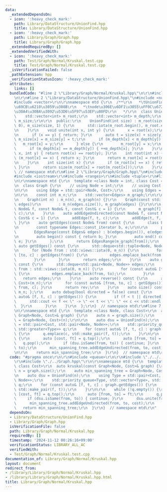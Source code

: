 ```yaml
---
data:
  _extendedDependsOn:
  - icon: ':heavy_check_mark:'
    path: Library/DataStructure/UnionFind.hpp
    title: Library/DataStructure/UnionFind.hpp
  - icon: ':heavy_check_mark:'
    path: Library/Graph/Graph.hpp
    title: Library/Graph/Graph.hpp
  _extendedRequiredBy: []
  _extendedVerifiedWith:
  - icon: ':heavy_check_mark:'
    path: Test/Graph/Normal/Kruskal.test.cpp
    title: Test/Graph/Normal/Kruskal.test.cpp
  _isVerificationFailed: false
  _pathExtension: hpp
  _verificationStatusIcon: ':heavy_check_mark:'
  attributes:
    links: []
  bundledCode: "#line 2 \"Library/Graph/Normal/Kruskal.hpp\"\n\r\n#include <queue>\r\
    \n\r\n#line 2 \"Library/DataStructure/UnionFind.hpp\"\n#include <numeric>\r\n\
    #include <vector>\r\n\r\nnamespace mtd {\r\n  /**\r\n   *\tUnionFind\u6728\u3092\
    \u69CB\u6210\u3059\u308B\r\n   *\tnode\u306E\u6DF1\u3055\uFF0C\u6728\u306E\u30B5\
    \u30A4\u30BA\u3092\u53D6\u5F97\u53EF\u80FD\r\n   */\r\n  class UnionFind {\r\n\
    \    std::vector<int> m_root;\r\n    std::vector<int> m_depth;\r\n    std::vector<int>\
    \ m_size;\r\n\r\n  public:\r\n    UnionFind(int size) : m_root(size), m_depth(size,\
    \ 0), m_size(size, 1) {\r\n      std::iota(m_root.begin(), m_root.end(), 0);\r\
    \n    }\r\n    void unite(int x, int y) {\r\n      x = root(x);\r\n      y = root(y);\r\
    \n      if (x == y) { return; }\r\n      auto t = size(x) + size(y);\r\n     \
    \ m_size[x] = m_size[y] = t;\r\n      if (m_depth[x] < m_depth[y]) {\r\n     \
    \   m_root[x] = y;\r\n      } else {\r\n        m_root[y] = x;\r\n      }\r\n\
    \      if (m_depth[x] == m_depth[y]) { ++m_depth[x]; }\r\n    }\r\n    bool isSame(int\
    \ x, int y) { return root(x) == root(y); }\r\n    int root(int x) {\r\n      if\
    \ (m_root[x] == x) { return x; }\r\n      return m_root[x] = root(m_root[x]);\r\
    \n    }\r\n    int size(int x) {\r\n      if (m_root[x] == x) { return m_size[x];\
    \ }\r\n      return size(m_root[x] = root(m_root[x]));\r\n    }\r\n  };\r\n} \
    \ // namespace mtd\r\n#line 2 \"Library/Graph/Graph.hpp\"\n#include <deque>\r\n\
    #include <iostream>\r\n#include <ranges>\r\n#include <tuple>\r\n#line 7 \"Library/Graph/Graph.hpp\"\
    \n\r\nnamespace mtd {\r\n  template <class Node = int, class Cost = long long>\r\
    \n  class Graph {\r\n    // using Node = int;\r\n    // using Cost = long long;\r\
    \n\r\n    using Edge = std::pair<Node, Cost>;\r\n    using Edges = std::vector<Edge>;\r\
    \n\r\n    const int m_n;\r\n    std::vector<Edges> m_graph;\r\n\r\n  public:\r\
    \n    Graph(int n) : m_n(n), m_graph(n) {}\r\n    Graph(const std::vector<Edges>&\
    \ edges)\r\n        : m_n(edges.size()), m_graph(edges) {}\r\n\r\n    auto addEdge(const\
    \ Node& f, const Node& t, const Cost& c = 1) {\r\n      m_graph[f].emplace_back(t,\
    \ c);\r\n    }\r\n    auto addEdgeUndirected(const Node& f, const Node& t, const\
    \ Cost& c = 1) {\r\n      addEdge(f, t, c);\r\n      addEdge(t, f, c);\r\n   \
    \ }\r\n    auto getEdges(const Node& from) const {\r\n      class EdgesRange {\r\
    \n        const typename Edges::const_iterator b, e;\r\n\r\n      public:\r\n\
    \        EdgesRange(const Edges& edges) : b(edges.begin()), e(edges.end()) {}\r\
    \n        auto begin() const { return b; }\r\n        auto end() const { return\
    \ e; }\r\n      };\r\n      return EdgesRange(m_graph[from]);\r\n    }\r\n   \
    \ auto getEdges() const {\r\n      std::deque<std::tuple<Node, Node, Cost>> edges;\r\
    \n      for (Node from : std::views::iota(0, m_n)) {\r\n        for (const auto&\
    \ [to, c] : getEdges(from)) {\r\n          edges.emplace_back(from, to, c);\r\n\
    \        }\r\n      }\r\n      return edges;\r\n    }\r\n    auto getEdgesExcludeCost()\
    \ const {\r\n      std::deque<std::pair<Node, Node>> edges;\r\n      for (Node\
    \ from : std::views::iota(0, m_n)) {\r\n        for (const auto& [to, _] : getEdges(from))\
    \ {\r\n          edges.emplace_back(from, to);\r\n        }\r\n      }\r\n   \
    \   return edges;\r\n    }\r\n    auto reverse() const {\r\n      auto rev = Graph<Node,\
    \ Cost>(m_n);\r\n      for (const auto& [from, to, c] : getEdges()) { rev.addEdge(to,\
    \ from, c); }\r\n      return rev;\r\n    }\r\n    auto size() const { return\
    \ m_n; };\r\n    auto debug(bool directed = false) const {\r\n      for (const\
    \ auto& [f, t, c] : getEdges()) {\r\n        if (f < t || directed) {\r\n    \
    \      std::cout << f << \" -> \" << t << \": \" << c << std::endl;\r\n      \
    \  }\r\n      }\r\n    }\r\n  };\r\n}  // namespace mtd\r\n#line 7 \"Library/Graph/Normal/Kruskal.hpp\"\
    \n\r\nnamespace mtd {\r\n  template <class Node, class Cost>\r\n  auto kruskal(const\
    \ Graph<Node, Cost>& graph) {\r\n    auto n = graph.size();\r\n    auto min_spanning_tree\
    \ = Graph<Node, Cost>(n);\r\n\r\n    auto dsu = UnionFind(n);\r\n    using Type\
    \ = std::pair<Cost, std::pair<Node, Node>>;\r\n    std::priority_queue<Type, std::vector<Type>,\
    \ std::greater<Type>> q;\r\n    for (const auto& [f, t, c] : graph.getEdges())\
    \ {\r\n      q.emplace(c, std::make_pair(f, t));\r\n    }\r\n\r\n    while (!q.empty())\
    \ {\r\n      auto [cost, ft] = q.top();\r\n      auto [from, to] = ft;\r\n   \
    \   q.pop();\r\n      if (dsu.isSame(from, to)) { continue; }\r\n      dsu.unite(from,\
    \ to);\r\n      min_spanning_tree.addEdgeUndirected(from, to, cost);\r\n    }\r\
    \n\r\n    return min_spanning_tree;\r\n  }\r\n}  // namespace mtd\r\n"
  code: "#pragma once\r\n\r\n#include <queue>\r\n\r\n#include \"./../../DataStructure/UnionFind.hpp\"\
    \r\n#include \"./../Graph.hpp\"\r\n\r\nnamespace mtd {\r\n  template <class Node,\
    \ class Cost>\r\n  auto kruskal(const Graph<Node, Cost>& graph) {\r\n    auto\
    \ n = graph.size();\r\n    auto min_spanning_tree = Graph<Node, Cost>(n);\r\n\r\
    \n    auto dsu = UnionFind(n);\r\n    using Type = std::pair<Cost, std::pair<Node,\
    \ Node>>;\r\n    std::priority_queue<Type, std::vector<Type>, std::greater<Type>>\
    \ q;\r\n    for (const auto& [f, t, c] : graph.getEdges()) {\r\n      q.emplace(c,\
    \ std::make_pair(f, t));\r\n    }\r\n\r\n    while (!q.empty()) {\r\n      auto\
    \ [cost, ft] = q.top();\r\n      auto [from, to] = ft;\r\n      q.pop();\r\n \
    \     if (dsu.isSame(from, to)) { continue; }\r\n      dsu.unite(from, to);\r\n\
    \      min_spanning_tree.addEdgeUndirected(from, to, cost);\r\n    }\r\n\r\n \
    \   return min_spanning_tree;\r\n  }\r\n}  // namespace mtd\r\n"
  dependsOn:
  - Library/DataStructure/UnionFind.hpp
  - Library/Graph/Graph.hpp
  isVerificationFile: false
  path: Library/Graph/Normal/Kruskal.hpp
  requiredBy: []
  timestamp: '2024-11-12 00:26:16+09:00'
  verificationStatus: LIBRARY_ALL_AC
  verifiedWith:
  - Test/Graph/Normal/Kruskal.test.cpp
documentation_of: Library/Graph/Normal/Kruskal.hpp
layout: document
redirect_from:
- /library/Library/Graph/Normal/Kruskal.hpp
- /library/Library/Graph/Normal/Kruskal.hpp.html
title: Library/Graph/Normal/Kruskal.hpp
---
```

